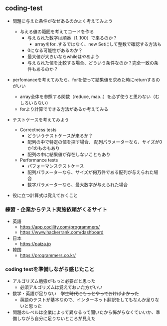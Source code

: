 ## coding-test

* 問題に与えた条件がなぜあるのかよく考えてみよう
  * 与える値の範囲を考えてコードを作る
    * 与えられた数字は順番（1..100）で来るのか？
      * arrayをfor..するではなく、new Setにして整数で確認する方法も
    * 0になる可能性があるのか？
    * 最大値が大きいならwhileはやめよう
    * 与えられた値を比較する場合、どういう条件なのか？完全一致の条件もあるのか？


* perfomanceを考えてみたら、forを使って結果値を求めた時にreturnするのがいい
  * array全体を参照する関数（reduce, map..）を必ず使うと思わない（むしろいらない）
  * forより計算でできる方法があるか考えてみる


* テストケースを考えてみよう
  * Correctness tests
    * どういうテストケースが来るか？
    * 配列の中で特定の値を探す場合、 配列パラメーターなら、サイズが0か1のものもあり
    * 配列の中に結果値が存在しないこともあり
  * Performance tests
    * パフォーマンステストケース
    * 配列パラメーターなら、サイズが何万件である配列が与えられた場合
    * 数字パラメーターなら、最大数字が与えられた場合

* 役に立つ計算式は覚えておくこと

### 練習・企業からテスト実施依頼がくるサイト

* 英語
  * https://app.codility.com/programmers/
  * https://www.hackerrank.com/dashboard
* 日本
  * https://paiza.jp
* 韓国
  * https://programmers.co.kr/

### coding testを準備しながら感じたこと

* アルゴリズム勉強がもっと必要だと思った
  * 必須アルゴリズムは覚えておいた方がいい
* 数学・英語が足りない　~~学生時代にもっとやっておけばよかった~~
  * 英語のテストが基本なので、インターネット翻訳をしてもなんか足りないと思った
* 問題のレベルは企業によって異なるって聞いたから怖がらなくていいか、準備しながら自分に足りないところが見えた
 

